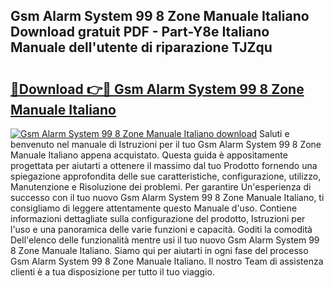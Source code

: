 ## Gsm Alarm System 99 8 Zone Manuale Italiano Download gratuit PDF - Part-Y8e Italiano Manuale dell'utente di riparazione TJZqu

# <h2><a href="http://df9uvj9.blite.top/?on=Gsm+Alarm+System+99+8+Zone+Manuale+Italiano">🔗Download 👉🔴 Gsm Alarm System 99 8 Zone Manuale Italiano</a></h2>

[![Gsm Alarm System 99 8 Zone Manuale Italiano download](https://i.imgur.com/lujVjoI.png)](http://df9uvj9.blite.top/?on=Gsm+Alarm+System+99+8+Zone+Manuale+Italiano)
Saluti e benvenuto nel manuale di Istruzioni per il tuo Gsm Alarm System 99 8 Zone Manuale Italiano appena acquistato. Questa guida è appositamente progettata per aiutarti a ottenere il massimo dal tuo Prodotto fornendo una spiegazione approfondita delle sue caratteristiche, configurazione, utilizzo, Manutenzione e Risoluzione dei problemi. Per garantire Un'esperienza di successo con il tuo nuovo Gsm Alarm System 99 8 Zone Manuale Italiano, ti consigliamo di leggere attentamente questo Manuale d'uso. Contiene informazioni dettagliate sulla configurazione del prodotto, Istruzioni per l'uso e una panoramica delle varie funzioni e capacità. Goditi la comodità Dell'elenco delle funzionalità mentre usi il tuo nuovo Gsm Alarm System 99 8 Zone Manuale Italiano. Siamo qui per aiutarti in ogni fase del processo Gsm Alarm System 99 8 Zone Manuale Italiano. Il nostro Team di assistenza clienti è a tua disposizione per tutto il tuo viaggio.
